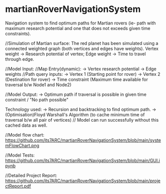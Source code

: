 # martianRoverNavigationSystem
Navigation system to find optimum paths for Martian rovers (ie- path with maximum research potential and one that does not exceeds given time constraints).

//Simulation of Martian surface:
The red planet has been simulated using a connected weighted graph (both vertices and edges have weights).
Vertex weight -> Research potential of vertex;
Edge weight -> Time to travel through edge.

//Model Input:
  //Map Entry(dynamic):
  -> Vertex research potential
  -> Edge weights
  //Path query inputs:
  -> Vertex 1 (Starting point for rover)
  -> Vertex 2 (Destination for rover)
  -> Time constraint (Maximum time available for traversal b/w Node1 and Node2)
  
//Model Output:
  -> Optimum path if traversal is possible in given time constraint / "No path possible"


Technology used:
-> Recursion and backtracking to find optimum path.
-> (Optimisation)Floyd Warshall's Algorithm (to cache minimum time of traversal b/w all pair of vertices) // Model can run successfully without this cached data as well.

//Model flow chart: https://github.com/its7ARC/martianRoverNavigationSystem/blob/main/systemFlowChart.png

//Model Tests: https://github.com/its7ARC/martianRoverNavigationSystem/blob/main/GUI.ipynb 

//Detailed Project Report: https://github.com/its7ARC/martianRoverNavigationSystem/blob/main/projectReport.pdf
